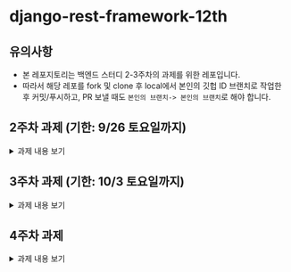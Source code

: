 # django-rest-framework-12th

## 유의사항
* 본 레포지토리는 백엔드 스터디 2-3주차의 과제를 위한 레포입니다.
* 따라서 해당 레포를 fork 및 clone 후 local에서 본인의 깃헙 ID 브랜치로 작업한 후 커밋/푸시하고,
PR 보낼 때도 `본인의 브랜치-> 본인의 브랜치`로 해야 합니다.

## 2주차 과제 (기한: 9/26 토요일까지)

<details>
 <summary> 과제 내용 보기 </summary>
 <div markdown="1">

[과제 안내 노션](https://www.notion.so/2-Django-ORM-c46e2d2f88ac4d948d012c07605d8e03)

### 서비스 설명
본인이 선택한 서비스에 대한 설명을 적어주세요!

### 모델 설명
서비스에 대해 본인이 작성한 모델들에 대한 설명과 모델 간의 관계 등을 적어주세요!

### ORM 적용해보기
shell에서 작성한 코드와 그 결과를 보여주세요! 

### 간단한 회고 
과제 시 어려웠던 점이나 느낀 점, 좋았던 점 등을 간단히 적어주세요!
 </div>
</details>


## 3주차 과제 (기한: 10/3 토요일까지)
<details>
 <summary> 과제 내용 보기 </summary>
 <div markdown="1">
[과제 안내 노션](https://www.notion.so/3-DRF1-API-View-6d49c6ad888d4f249ffb52f0885c66d7)

### 모델 선택 및 데이터 삽입
![](imgs/enrollment3.png)
```
mysql> select * from api_department;
+----+-----------------+----------------------+
| id | division        | name                 |
+----+-----------------+----------------------+
|  1 | Engineering     | Computer Engineering |
|  2 | Natural Science | Mathematics          |
+----+-----------------+----------------------+
2 rows in set (0.00 sec)

mysql> select * from api_course;
+----+----------+------------------------------------+-----------+--------------+
| id | code     | name                               | classroom | professor_id |
+----+----------+------------------------------------+-----------+--------------+
|  1 | 12345-01 | Data Structure                     | EB123     |            2 |
|  2 | 67890-02 | Differential and Integral Calculus | NA123     |            3 |
+----+----------+------------------------------------+-----------+--------------+
2 rows in set (0.00 sec)

mysql> select * from api_major;
+----+----------------------+---------------+
| id | name                 | department_id |
+----+----------------------+---------------+
|  1 | Computer Engineering |             1 |
|  2 | Mathematics          |             2 |
|  3 | Computer Vision      |             1 |
|  4 | Geometry             |             2 |
+----+----------------------+---------------+
4 rows in set (0.00 sec)

mysql> select * from api_profile;
+----+----------+--------------+-------+---------------+
| id | code     | name         | group | department_id |
+----+----------+--------------+-------+---------------+
|  1 | 1773139  | Dasom Jang   | U     |             1 |
|  2 | P1000001 | Com Kim      | P     |             1 |
|  3 | P2000001 | Math Lee     | P     |             2 |
|  4 | 1912345  | Gildong Hong | U     |             2 |
|  5 | G7654321 | Ceos Park    | G     |             1 |
+----+----------+--------------+-------+---------------+
5 rows in set (0.00 sec)

mysql> select * from api_enrollment;
+----+-----------+------------+
| id | course_id | student_id |
+----+-----------+------------+
|  1 |         1 |          1 |
|  2 |         2 |          4 |
+----+-----------+------------+
2 rows in set (0.00 sec)

mysql> select * from api_majorin;
+----+----------+------------+
| id | major_id | profile_id |
+----+----------+------------+
|  1 |        1 |          1 |
|  2 |        2 |          4 |
|  3 |        3 |          5 |
|  4 |        3 |          2 |
|  5 |        4 |          3 |
+----+----------+------------+
5 rows in set (0.00 sec)
```

### API
```python
from .serializers import *
from .models import *
from rest_framework.views import APIView
from rest_framework import status,response

'''profile'''
# api/profile/
class ProfileList(APIView): #APIView 상속

    # Profile 추가
    def post(self,request):
        serializer=ProfileSerializer(data=request.data) # serializer.data에 request.data 추가
        if serializer.is_valid():
            serializer.save() # 저장 : profile database에 반영됨
            return response.Response(serializer.data,status=status.HTTP_201_CREATED) # 모든 profile을 json 형태로 응답
        else:
            return response.Response(serializer.errors,status=status.HTTP_400_BAD_REQUEST)

    # 모든 Profile 조회
    def get(self, request): #모든 사용자 조회
        queryset=Profile.objects.all() # 모든 profile 쿼리셋 반환
        serializer=ProfileSerializer(queryset,many=True) # queryset serialize
        return response.Response(serializer.data) # serialization 결과인 serializer.data(json)으로 응답

# api/profile/pk
class ProfileDetail(APIView):

    # 특정 Profile 조회
    def get(self,request,pk):
        profile=Profile.objects.get(pk=pk) # Profile 인스턴스 반환
        serializer=ProfileSerializer(profile) # Profile 인스턴스 serialize
        return response.Response(serializer.data) # json 형태인 serializer.data로 응답

    # 특정 Profile 수정
    def put(self,request,pk):
        profile=Profile.objects.get(pk=pk)
        serializer=ProfileSerializer(profile,data=request.data) # profile 인스턴스를 serealize 후 request.data로 변경
        if serializer.is_valid():
            serializer.save() # 저장 : database에 반영됨
            return response.Response(serializer.data) # 변경된 데이터로 응답
        return response.Response(serializer.errors, status=status.HTTP_400_BAD_REQUEST)

    # 특정 Profile 제거
    def delete(self,request,pk):
        profile=Profile.objects.get(pk=pk) # 특정 profile 인스턴스를 받아서
        profile.delete() # 삭제
        return response.Response(status=status.HTTP_204_NO_CONTENT)
```
```python
from django.urls import path
from . import views
urlpatterns=[
    path('profile/',views.ProfileList.as_view()),
    path('profile/<int:pk>',views.ProfileDetail.as_view()),
    path('department/', views.DepartmentList.as_view()),
    path('department/<int:pk>', views.DepartmentDetail.as_view()),
    path('course/', views.CourseList.as_view()),
    path('course/<int:pk>', views.CourseDetail.as_view()),
    path('major/', views.MajorList.as_view()),
    path('major/<int:pk>', views.MajorDetail.as_view()),
    path('majorin/', views.MajorInList.as_view()),
    path('majorin/<int:pk>', views.MajorInDetail.as_view()),
    path('enrollment/', views.EnrollmentList.as_view()),
    path('enrollment/<int:pk>', views.EnrollmentDetail.as_view()),
]
```
### 모든 list를 가져오는 API
`GET : api/profile`
```json
[
    {
        "id": 1,
        "code": "1773139",
        "group": "U",
        "name": "Dasom Jang",
        "department_id": 1
    },
    {
        "id": 4,
        "code": "1912345",
        "group": "U",
        "name": "Gildong Hong",
        "department_id": 2
    },
    {
        "id": 5,
        "code": "G7654321",
        "group": "G",
        "name": "Ceos Park",
        "department_id": 1
    },
    {
        "id": 2,
        "code": "P1000001",
        "group": "P",
        "name": "Com Kim",
        "department_id": 1
    },
    {
        "id": 3,
        "code": "P2000001",
        "group": "P",
        "name": "Math Lee",
        "department_id": 2
    }
]
```

### 특정한 데이터를 가져오는 API
`GET : api/profile/1`
```json
{
    "id": 1,
    "code": "1773139",
    "group": "U",
    "name": "Dasom Jang",
    "department_id": 1
}
```

### 새로운 데이터를 create하도록 요청하는 API
`POST : api/profile`
```json
{
    "code": "1912345",
    "group": "U",
    "name": "Ceos Lee",
    "department_id": 1
}
```
```json
{
    "id": 7,
    "code": "1912345",
    "group": "U",
    "name": "Ceos Lee",
    "department_id": null
}
```
-> 왜 department_id 값이 적용되지 않을까요?


### (선택) 특정 데이터를 삭제 또는 업데이트하는 API
`PUT : api/profile/7`
```json
{
    "code": "1912345",
    "group": "U",
    "name": "Ceos Lee",
    "department_id": 1
}
```
```json
{
    "id": 7,
    "code": "1912345",
    "group": "U",
    "name": "Ceos Lee",
    "department_id": null
}
```  
`DELETE : api/profile/1`   
![](imgs/delete_result.PNG)


### 공부한 내용 정리

![](imgs/git_lifecycle.png)
- add 취소 :
```
$git reset HEAD [file] 
$git reset HEAD *

```
- commit 취소
```
$git reset HEAD^ // 가장 최근의 commit 취소
$ git reset HEAD~2 // 마지막 2개의 commit을 취소
$ git reset --soft HEAD^ // 취소하고 해당 파일들은 staged 상태로 워킹 디렉터리에 보존
$ git reset --hard HEAD^ // commit을 취소하고 해당 파일들은 unstaged 상태로 워킹 디렉터리에서 삭제
```
- push 취소 
```
$ git reset HEAD^ //가장 최근 commit 취소
$ git log -g //commit log 확인
$ git reset [commit_id]
$ git commit -m "commit message"
```


- serialization : 모델 인스턴스와 같은 복잡한 데이터를 json, xml 등으로 쉽게 렌더링 할 수 있는 python datatype으로 변환
- serializer를 생성하기 위해 rest_framework.serializers.ModelSerializer를 상속한다.
- CBV를 만들 때에는 rest_framework.views.APIView를 상속한다.
- CBV에서 APIView의 post,get,put,delete 함수를 오버라이딩 한다.(???)
- APIView에서 응답을 할 때에는 rest_framework.response.Response 함수를 사용.


### 간단한 회고 
깃과의 전쟁을 치룬 일주일이었다. 푸시할 때 마다 작업한 게 날아가서 같은 코드를 4번씩 쓰는 신기한 경험을 했다. user model을 튜토리얼 따라서 새로 만들었는데 저게 맞는지 모르겠다(+규주님이 맞다고 하셨다). veiw에서 요청에 실패할 경우 응답을 보내는 방법(어떤 상태코드가 있는지)이 궁금하다.
 </div>
</details>

## 4주차 과제
<details>
 <summary> 과제 내용 보기 </summary>
 <div markdown="1">
 
## ViewSet

### ViewSet이란?
- APIView는 List와 Detail 이라는 두개의 클래스가 있음, ViewSet을  사용하면 단일 클래스에서 view를 정의할 수 있음
- View들의 집합, 요청과 응답에 사용되는 여러개의 view들이 모여있음

### 상속관계
- APIView -> ViewSet
- GenericAPIView -> GenericViewSet, ModelViewSet

### ModelViewSet
```python
# APIView
from rest_framework.views import APIView
from rest_framework import status,response

# api/profile/
class ProfileList(APIView): #APIView 상속

    # Profile 추가
    def post(self,request,format=None):
        serializer=ProfileSerializer(data=request.data) # serializer.data에 request.data 추가
        if serializer.is_valid():
            serializer.save() # 저장 : profile database에 반영됨
            return response.Response(serializer.data,status=status.HTTP_201_CREATED) # 모든 profile을 json 형태로 응답
        else:
            return response.Response(serializer.errors,status=status.HTTP_400_BAD_REQUEST)

    # 모든 Profile 조회
    def get(self, request,format=None): #모든 사용자 조회
        queryset=Profile.objects.all() # 모든 profile 쿼리셋 반환
        serializer=ProfileSerializer(queryset,many=True) # queryset serialize
        return response.Response(serializer.data) # serialization 결과인 serializer.data(json)으로 응답

# api/profile/pk
class ProfileDetail(APIView):

    # 특정 Profile 조회
    def get(self,request,pk,format=None):
        profile=Profile.objects.get(pk=pk) # Profile 인스턴스 반환
        serializer=ProfileSerializer(profile) # Profile 인스턴스 serialize
        return response.Response(serializer.data) # json 형태인 serializer.data로 응답

    # 특정 Profile 수정
    def put(self,request,pk,format=None):
        profile=Profile.objects.get(pk=pk)
        serializer=ProfileSerializer(profile,data=request.data) # profile 인스턴스를 serealize 후 request.data로 변경
        if serializer.is_valid():
            serializer.save() # 저장 : database에 반영됨
            return response.Response(serializer.data) # 변경된 데이터로 응답
        return response.Response(serializer.errors, status=status.HTTP_400_BAD_REQUEST)

    # 특정 Profile 제거
    def delete(self,request,pk,format=None):
        profile=Profile.objects.get(pk=pk) # 특정 profile 인스턴스를 받아서
        profile.delete() # 삭제
        return response.Response(status=status.HTTP_204_NO_CONTENT)
```
```python
# ViewSet
class ProfileViewSet(viewsets.ViewSet):
    def list(self, request):
        queryset = Profile.objects.all()
        serializer = ProfileSerializer(queryset, many=True)
        return Response(serializer.data)

    def retrieve(self, request, pk=None):
        queryset = Profile.objects.all()
        user = get_object_or_404(queryset, pk=pk)
        serializer = ProfileSerializer(user)
        return Response(serializer.data)
```
```python
# ModelViewSet
from rest_framework import viewsets

class ProfileViewSet(viewsets.ModelViewSet):
    serializer_class = ProfileSerializer
    queryset = Profile.objects.all()
```
- Viewset은 자신만의 viewset 정의, ModelViewSet은 사전에 정의된 뷰(Retrive, List,Create,Destroy,Update) 제공
- ViewSet을 사용함으로써 반복 논리를 하나의 클래스로 결합 할 수 있다. 위의 예에서 쿼리셋은 한번만 지정하면 여러 view에서 사용된다.

### routers (urls.py)
- Router 클래스로 URLconf를 직접 입력하지 않고 url을 다룰 수 있다.
- 즉, router에 viewset을 등록하는 것은 urlpatterns 설정하기와 비슷하다.
- DefaultRouter()  
![](./imgs/default_router.PNG)
    - router = DefaultRouter(trailing_slash=False) : 끝에 '/' 를 붙일지 말지의 여부
    - {prefix} - The URL prefix to use for this set of routes. ex) api/profile/1 에서 "profile"
    - {lookup} - The lookup field used to match against a single instance. ex) api/profile/1에서 "1"

### decorator action
__action(methods,detail,url_name,url_path)__  
- methods : request method 지정, default='get'
- detail : True - pk 값 지정 필요
     - detail=True
        - url : /prefix/{pk}/{function name}/
        - name : {model name}-{function name}
    - detail=False
        - url : /prefix/{function name}/
        - name : {model name}-{function name}

### PUT vs PATCH
- PUT의 경우 자원 전체를 갱신하는 의미지만, PATCH는 해당자원의 일부를 교체하는 의미로 사용.

### view 에 @action 추가하기
```python
class ProfileViewSet(viewsets.ModelViewSet):
    serializer_class = ProfileSerializer
    queryset = Profile.objects.all()

    # url : api/profile/list-professors/
    @action(methods=['get'],detail=False,url_path='list-professors')
    def list_professors(self, request):
        qs = self.queryset.filter(group="P")
        serializer = self.get_serializer(qs, many=True)
        return response.Response(data=serializer.data,status=status.HTTP_200_OK)

    # url : api/profile/{pk}/set-graduate/
    @action(methods=['patch'],detail=True,url_path='set-graduate')
    def set_graduate(self, request, pk):
        instance = self.get_object()
        if instance.group=="U":
            instance.group = "G"
            instance.code = request.data['code']
            instance.department_id=request.data['department_id']
            instance.save()
        serializer = self.get_serializer(instance)
        return response.Response(data=serializer.data,status=status.HTTP_200_OK)
```
 </div>
</details>